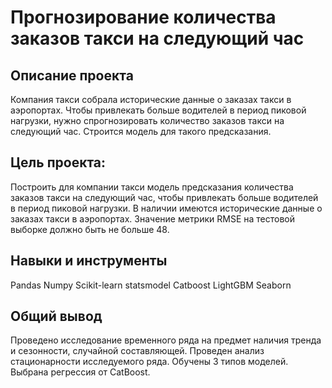 # Прогнозирование количества заказов такси на следующий час
## Описание проекта
Компания такси собрала исторические данные о заказах такси в аэропортах. Чтобы привлекать больше водителей в период пиковой нагрузки, нужно спрогнозировать количество заказов такси на следующий час. Строится модель для такого предсказания.
## Цель проекта:
Построить для компании такси модель предсказания количества заказов такси на следующий час, чтобы привлекать больше водителей в период пиковой нагрузки.
В наличии имеются исторические данные о заказах такси в аэропортах.
Значение метрики RMSE на тестовой выборке должно быть не больше 48.
## Навыки и инструменты
Pandas
Numpy
Scikit-learn
statsmodel
Catboost
LightGBM
Seaborn

## Общий вывод
Проведено исследование временного ряда на предмет наличия тренда и сезонности, случайной составляющей. Проведен анализ стационарности исследуемого ряда. Обучены 3 типов моделей. Выбрана регрессия от CatBoost.

